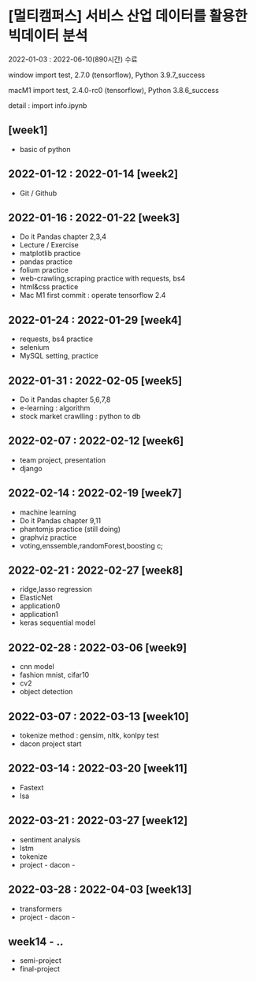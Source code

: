 



# [멀티캠퍼스] 서비스 산업 데이터를 활용한 빅데이터 분석

2022-01-03 : 2022-06-10(890시간) 수료



window import test, 
2.7.0 (tensorflow), 
Python 3.9.7_success

macM1 import test, 
2.4.0-rc0 (tensorflow), 
Python 3.8.6_success

detail : import info.ipynb

## [week1]

- basic of python

## 2022-01-12 : 2022-01-14 [week2]

- Git / Github

## 2022-01-16 : 2022-01-22 [week3]

- Do it Pandas chapter 2,3,4
- Lecture / Exercise
- matplotlib practice
- pandas practice
- folium practice
- web-crawling,scraping practice with requests, bs4
- html&css practice
- Mac M1 first commit : operate tensorflow 2.4

## 2022-01-24 : 2022-01-29 [week4]

- requests, bs4 practice
- selenium
- MySQL setting, practice

## 2022-01-31 : 2022-02-05 [week5]

- Do it Pandas chapter 5,6,7,8
- e-learning : algorithm
- stock market crawlling : python to db

## 2022-02-07 : 2022-02-12 [week6]

- team project, presentation
- django

## 2022-02-14 : 2022-02-19 [week7]

- machine learning
- Do it Pandas chapter 9,11
- phantomjs practice (still doing)
- graphviz practice
- voting,enssemble,randomForest,boosting c; 

## 2022-02-21 : 2022-02-27 [week8]

- ridge,lasso regression
- ElasticNet
- application0
- application1
- keras sequential model

## 2022-02-28 : 2022-03-06 [week9]

- cnn model 
- fashion mnist, cifar10
- cv2
- object detection

## 2022-03-07 : 2022-03-13 [week10]

- tokenize method : gensim, nltk, konlpy test
- dacon project start

## 2022-03-14 : 2022-03-20 [week11]

- Fastext
- lsa

## 2022-03-21 : 2022-03-27 [week12]

- sentiment analysis
- lstm 
- tokenize
- project - dacon -

## 2022-03-28 : 2022-04-03 [week13]

- transformers 
- project - dacon - 

## week14 - .. 

- semi-project
- final-project

